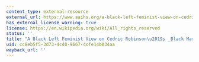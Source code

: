 ```yaml
---
content_type: external-resource
external_url: https://www.aaihs.org/a-black-left-feminist-view-on-cedric-robinsons-black-marxism/
has_external_license_warning: true
license: https://en.wikipedia.org/wiki/All_rights_reserved
status: ''
title: "A Black Left Feminist View on Cedric Robinson\u2019s _Black Marxism_"
uid: cc8eb5f5-3d73-4c40-9667-4cfe14b034aa
wayback_url: ''
---
```

